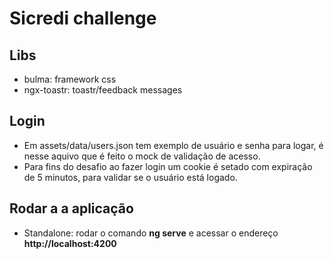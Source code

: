 # Sicredi challenge

## Libs
* bulma: framework css
* ngx-toastr: toastr/feedback messages

## Login
* Em assets/data/users.json tem exemplo de usuário e senha para logar, é nesse aquivo que é feito o mock de validação de acesso.
* Para fins do desafio ao fazer login um cookie é setado com expiração de 5 minutos, para validar se o usuário está logado.

## Rodar a a aplicação
* Standalone: rodar o comando **ng serve** e acessar o endereço **http://localhost:4200**

